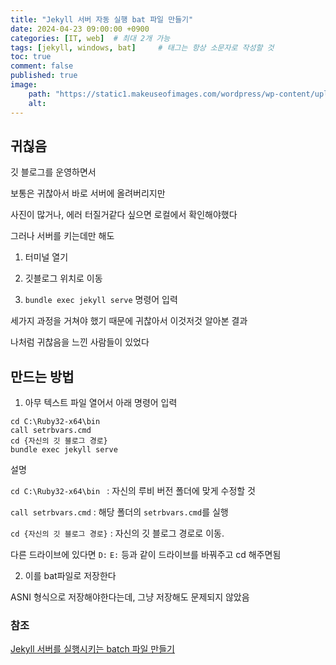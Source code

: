 ```yaml
---
title: "Jekyll 서버 자동 실행 bat 파일 만들기"
date: 2024-04-23 09:00:00 +0900
categories: [IT, web]  # 최대 2개 가능
tags: [jekyll, windows, bat]     # 태그는 항상 소문자로 작성할 것
toc: true
comment: false
published: true
image:
    path: "https://static1.makeuseofimages.com/wordpress/wp-content/uploads/2015/06/windows-batch-files.jpg"
    alt: 
---
```


## 귀칞음

깃 블로그를 운영하면서

보통은 귀찮아서 바로 서버에 올려버리지만

사진이 많거나, 에러 터질거같다 싶으면 로컬에서 확인해야했다

그러나 서버를 키는데만 해도

1. 터미널 열기

2. 깃블로그 위치로 이동

3. `bundle exec jekyll serve` 명령어 입력

세가지 과정을 거쳐야 했기 때문에 귀찮아서 이것저것 알아본 결과

나처럼 귀찮음을 느낀 사람들이 있었다

## 만드는 방법

1. 아무 텍스트 파일 열어서 아래 명령어 입력 
```
cd C:\Ruby32-x64\bin 
call setrbvars.cmd
cd {자신의 깃 블로그 경로}
bundle exec jekyll serve
```
설명

`cd C:\Ruby32-x64\bin ` : 자신의 루비 버전 폴더에 맞게 수정할 것

`call setrbvars.cmd` : 해당 폴더의 `setrbvars.cmd`를 실행

`cd {자신의 깃 블로그 경로}` : 자신의 깃 블로그 경로로 이동.    

다른 드라이브에 있다면 `D:` `E:` 등과 같이 드라이브를 바꿔주고 cd 해주면됨

2. 이를 bat파일로 저장한다

ASNI 형식으로 저장해야한다는데, 그냥 저장해도 문제되지 않았음

### 참조

[Jekyll 서버를 실행시키는 batch 파일 만들기](https://wormwlrm.github.io/2018/08/13/How-to-make-a-batch-file-to-run-Jekyll-server.html)